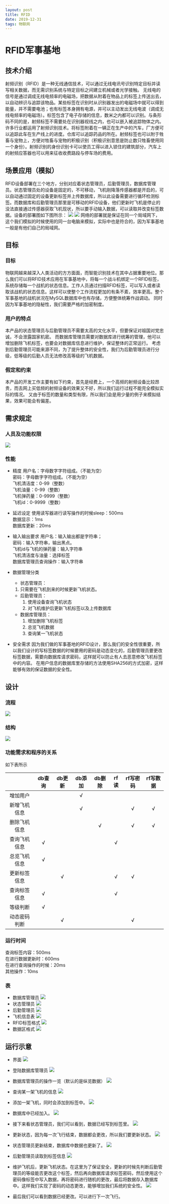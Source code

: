 ```yaml
---
layout: post
title: RFID
date: 2019-12-31
tags: 物联网
---
```


# RFID军事基地
## 技术介绍
射频识别（RFID）是一种无线通信技术，可以通过无线电讯号识别特定目标并读写相关数据，而无需识别系统与特定目标之间建立机械或者光学接触。
无线电的信号是通过调成无线电频率的电磁场，把数据从附着在物品上的标签上传送出去，以自动辨识与追踪该物品。某些标签在识别时从识别器发出的电磁场中就可以得到能量，并不需要电池；也有标签本身拥有电源，并可以主动发出无线电波（调成无线电频率的电磁场）。标签包含了电子存储的信息，数米之内都可以识别。与条形码不同的是，射频标签不需要处在识别器视线之内，也可以嵌入被追踪物体之内。
许多行业都运用了射频识别技术。将标签附着在一辆正在生产中的汽车，厂方便可以追踪此车在生产线上的进度。仓库可以追踪药品的所在。射频标签也可以附于牲畜与宠物上，方便对牲畜与宠物的积极识别（积极识别意思是防止数只牲畜使用同一个身份）。射频识别的身份识别卡可以使员工得以进入锁住的建筑部分，汽车上的射频应答器也可以用来征收收费路段与停车场的费用。

## 场景应用（模拟）
RFID设备部署在三个地方，分别对应着状态管理员，后勤管理员，数据库管理员。状态管理员处的设备是固定的，不可移动，飞机刚降落传感器都是开启的，可以自动通过固定的设备更新标签并上传数据库，所以此设备需要进行循环检测标签。而数据库和后勤管理员那里是可移动的RFID设备，他们更新时飞机是停止的没法直接通过传感器获取飞机现状，所以要手动输入数据，可以读取并改变标签数据。设备的部署图如下图所示：
![](/images/RFID军事基地/1.png)
![](/images/RFID军事基地/2.png)
网络的部署就是保证在同一个局域网下，这个我们模拟的时候使用的同一台电脑来模拟，实际中也是符合的，因为军事基地一般是有他们自己的局域网。

## 目标
### 目标
物联网越来越深入人类活动的方方面面，而智能识别技术在其中占据重要地位。那么我们可以将RFID技术应用在军事基地中，将每一个战斗机绑定一个RFID标签，系统存储每一个战机的状态信息。工作人员通过扫描RFID标签，可以写入或者读取该战机的状态信息。这样可以使整个工作流程更加的有条不紊，效率更高。整个军事基地的战机状况在MySQL数据库中也有存储，方便整体统筹作战调动。
同时因为军事基地的隐秘性，我们需要严格的加密制度。
### 用户的特点
本产品的状态管理员与后勤管理员不需要太高的文化水平，但要保证对祖国对党忠诚，不会泄露国家机密。
而数据库管理员需要对数据库进行统筹的管理，他可以增加删除飞机标签，也要会对数据库信息进行维护，保证整体的正常运行。
考虑到后勤管理员可能来源不同，为了提升整体的安全性，我们为后勤管理员进行分级，低等级的后勤人员无法修改高等级的飞机数据。
### 假定和约束
本产品的开发工作主要有如下约束，首先是经费上，一个高频的射频设备比较昂贵，而去网上买低频的射频设备的效果又不好，所以我们运行过程不能完全模拟实际的情况。
又由于标签的数量和类型有限，所以我们会是用少量的例子来模拟结果，效果可能会有偏差。

## 需求规定
### 人员及功能权限
![](/images/RFID军事基地/3.png)
### 性能
* 精度
用户名：字母数字字符组成。（不能为空）<br>
密码：字母数字字符组成。（不能为空）<br>
飞机清洁度：0-99（整数）<br>
飞机油量：0-99（整数）<br>
飞机弹药量：0-9999（整数）<br>
飞机id：0-9999（整数）<br>

* 延迟设定
使用读写器进行读写操作的时候sleep：500ms<br>
数据显示：1ms<br>
数据库更新：20ms<br>

* 输入输出要求
用户名：输入输出都是字符串；<br>
密码：输入字符串，输出黑点。<br>
飞机id与飞机的弹药量：输入字符串<br>
飞机清洁度与油量：选择标签<br>
数据库管理员查询操作：输入字符串<br>

* 数据管理分类
  * 状态管理员：
  1. 只需要在飞机到来的时候更新飞机状态。
  * 后勤管理员：
    1. 使用设备查询飞机状态
    2. 对飞机维护后更新飞机标签以及上传数据库
  * 数据库管理员：
    1. 增加删除飞机标签
    2. 总览飞机数据
    3. 查询某一飞机状态

* 安全需求
因为我们做的军事基地的RFID设计，那么我们的安全性很重要，所以我们设计的写标签数据的时候要用的密码是动态变化的，后勤管理员要更改标签数据，需要向数据库请求密码，这样就可以防止有人去恶意修改飞机标签中的内容。
在用户信息的数据库里存储的方法使用SHA256的方式加密，这样能够有效的保证数据的安全性。

## 设计
### 流程
![](/images/RFID军事基地/4.png)
### 结构
![](/images/RFID军事基地/5.png)
### 功能需求和程序的关系
如下表所示

||db查询|db更新|db添加|db删除|rf读|rf写密码|rf写数据|
|:-:|:-:|:-:|:-:|:-:|:-:|:-:|:-:|
|增加用户|||√|||||
|新增飞机信息|||√|||√|√|
|删除飞机信息||||√||√|√|
|查询飞机信息|√||||√|||
|总览飞机信息|√|||||||
|更新标签信息||√|||√|√||
|查询标签信息|√||||√|||
|等级判断|√|||||||
|动态密码判断||√||||√||

### 运行时间
查询标签内容：500ms<br>
在进行数据更新时：600ms<br>
在进行查询操作的时候：20ms<br>
其他操作：10ms<br>
### 表
* 数据库管理员
![](/images/RFID军事基地/6.png)
* 状态管理员
![](/images/RFID军事基地/7.png)
* 后勤管理员
![](/images/RFID军事基地/8.png)
* 飞机信息表
![](/images/RFID军事基地/9.png) 
* RFID标签格式
![](/images/RFID军事基地/10.png) 
* 数据区格式
![](/images/RFID军事基地/11.png)

## 运行示意
* 界面
![](/images/RFID军事基地/12.png)
* 登陆数据库管理员
![](/images/RFID军事基地/13.png)
* 数据库管理员的操作一览（默认的是纵览数据）
![](/images/RFID军事基地/14.png)
* 查询某一架飞机的信息
![](/images/RFID军事基地/15.png)
* 添加一架飞机，同时会添加到标签中。
![](/images/RFID军事基地/16.png)
* 数据库中已经加入。
![](/images/RFID军事基地/17.png)
* 接下来看状态管理员，我们可以看到，数据已经写到标签里。
![](/images/RFID军事基地/18.png)
* 更新状态，因为每一次飞行结束，数据都会更改，所以我们要更新状态。
![](/images/RFID军事基地/19.png)
* 状态管理员更新结束，数据库中数据也更新了。
![](/images/RFID军事基地/20.png)
* 后勤管理员读取到标签信息
![](/images/RFID军事基地/21.png)

* 维护飞机后，更新飞机状态。在这里为了保证安全，更新的时候先判断后勤管理员的等级能否更改这个标签，然后再向数据库请求标签密码，然后使用这个密码像标签中写入数据，再将密码进行随机的更改，最后将数据存入数据库中。这样我们实现了密码的动态更改，能够增加我们系统的安全性。
![](/images/RFID军事基地/22.png)
* 最后我们可以看到数据已经更改。可以进行下一次飞行。
